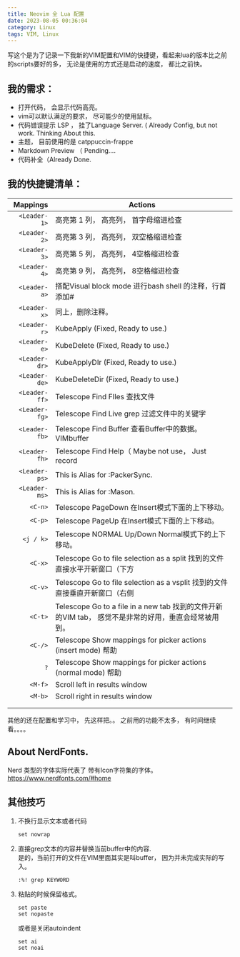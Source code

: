 ```yaml
---
title: Neovim 全 Lua 配置 
date: 2023-08-05 00:36:04
category: Linux
tags: VIM, Linux
---
```


写这个是为了记录一下我新的VIM配置和VIM的快捷键，看起来lua的版本比之前的scripts要好的多， 无论是使用的方式还是启动的速度， 都比之前快。 

## 我的需求：

- 打开代码， 会显示代码高亮。 
- vim可以默认满足的要求， 尽可能少的使用鼠标。
- 代码错误提示 LSP ， 挂了Language Server. ( Already Config, but not work. Thinking About this.
- 主题， 目前使用的是 catppuccin-frappe
- Markdown Preview （ Pending....
- 代码补全（Already Done.

## 我的快捷键清单：

|      Mappings | Actions                                                      |
| ------------: | ------------------------------------------------------------ |
| ` <Leader-1>` | 高亮第 1 列， 高亮列， 首字母缩进检查                        |
| ` <Leader-2>` | 高亮第 3 列， 高亮列， 双空格缩进检查                        |
| ` <Leader-3>` | 高亮第 5 列， 高亮列， 4空格缩进检查                         |
| ` <Leader-4>` | 高亮第 9 列， 高亮列， 8空格缩进检查                         |
| ` <Leader-a>` | 搭配Visual block mode 进行bash shell 的注释，行首添加#       |
| ` <Leader-x>` | 同上，删除注释。                                             |
| ` <Leader-r>` | KubeApply (Fixed, Ready to use.)                 |
| ` <Leader-e>` | KubeDelete (Fixed, Ready to use.)                |
| `<Leader-dr>` | KubeApplyDIr (Fixed, Ready to use.)              |
| `<Leader-de>` | KubeDeleteDir (Fixed, Ready to use.)             |
| `<Leader-ff>` | Telescope Find FIles 查找文件                                |
| `<Leader-fg>` | Telescope Find Live grep 过滤文件中的关键字                  |
| `<Leader-fb>` | Telescope Find Buffer 查看Buffer中的数据。VIMbuffer          |
| `<Leader-fh>` | Telescope Find Help（ Maybe not use， Just record                  |
| `<Leader-ps>` | This is Alias for :PackerSync.                |
| `<Leader-ms>` | This is Alias for :Mason.     |
|       `<C-n>` | Telescope PageDown 在Insert模式下面的上下移动。              |
|       `<C-p>` | Telescope PageUp 在Insert模式下面的上下移动。                |
|     `<j / k>` | Telescope NORMAL Up/Down Normal模式下的上下移动。            |
|       `<C-x>` | Telescope Go to file selection as a split 找到的文件直接水平开新窗口（下方 |
|       `<C-v>` | Telescope Go to file selection as a vsplit 找到的文件直接垂直开新窗口（右侧 |
|       `<C-t>` | Telescope Go to a file in a new tab 找到的文件开新的VIM tab， 感觉不是非常的好用，垂直会经常被用到。 |
|       `<C-/>` | Telescope Show mappings for picker actions (insert mode)  帮助 |
|           `?` | Telescope Show mappings for picker actions (normal mode) 帮助 |
|       `<M-f>` | Scroll left in results window                                |
|       `<M-b>` | Scroll right in results window                               |
|               |                                                              |
|               |                                                              |

其他的还在配置和学习中， 先这样把。。 之前用的功能不太多， 有时间继续看。。。。

## About NerdFonts.
Nerd 类型的字体实际代表了 带有Icon字符集的字体。
https://www.nerdfonts.com/#home

## 其他技巧
1. 不换行显示文本或者代码
   ```vim
   set nowrap
   ```
2. 直接grep文本的内容并替换当前buffer中的内容.   
   是的，当前打开的文件在VIM里面其实是叫buffer， 因为并未完成实际的写入。
   ```vim 
   :%! grep KEYWORD 
   ```
3. 粘贴的时候保留格式。 
   ```vim
   set paste
   set nopaste
   ```
   或者是关闭autoindent
   ```vim
   set ai
   set noai
   ```

